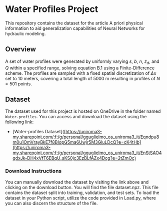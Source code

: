 # Water Profiles Project

This repository contains the dataset for the article A priori physical information to aid generalization capabilities of Neural Networks for hydraulic modeling.

## Overview

A set of water profiles were generated by uniformly varying $s$, $b$, $n$, $z_d$, and $Q$ within a specified range, solving equation B.1 using a Finite-Difference scheme. The profiles are sampled with a fixed spatial discretization of $\Delta x$ set to 10 meters, covering a total length of 5000 m resulting in profiles of $N=501$ points.

## Dataset

The dataset used for this project is hosted on OneDrive in the folder named `Water-profiles`. You can access and download the dataset using the following link:

- [Water-profiles Dataset]([https://uniroma3-my.sharepoint.com/:f:/g/personal/gguglielmo_os_uniroma3_it/Eqndpu8m0u1OmVrayBkE7f8BIopG5ma6Uwjr5M3GluLDcQ?e=cK4tHb](https://uniroma3-my.sharepoint.com/:f:/g/personal/gguglielmo_os_uniroma3_it/EnStSAO4qdxJk-DH4xVfT6EBqU_sKS0jc3EzBLfAZx4Dcg?e=2tZmOc)

### Download Instructions

You can manually download the dataset by visiting the link above and clicking on the download button. You will find the file dataset.npz. This file contains the dataset split into training, validation, and test sets. To load the dataset in your Python script, utilize the code provided in Load.py, where you can also discern the structure of the file.
